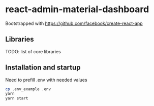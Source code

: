 # react-admin-material-dashboard

Bootstrapped with https://github.com/facebook/create-react-app

## Libraries

TODO: list of core libraries

## Installation and startup

Need to prefill .env with needed values

```sh
cp .env_example .env
yarn
yarn start
```